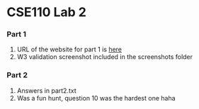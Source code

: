 # CSE110 Lab 2

### Part 1
1. URL of the website for part 1 is [here](https://sherwin25.github.io/Lab2_Starter/)
2. W3 validation screenshot included in the screenshots folder
   
### Part 2
1. Answers in part2.txt
2. Was a fun hunt, question 10 was the hardest one haha
